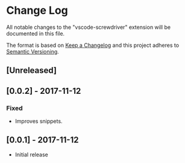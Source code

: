 # Change Log
All notable changes to the "vscode-screwdriver" extension will be documented in this file.

The format is based on [Keep a Changelog](http://keepachangelog.com/en/1.0.0/)
and this project adheres to [Semantic Versioning](http://semver.org/spec/v2.0.0.html).

## [Unreleased]

## [0.0.2] - 2017-11-12
### Fixed
- Improves snippets.

## [0.0.1] - 2017-11-12
- Initial release
